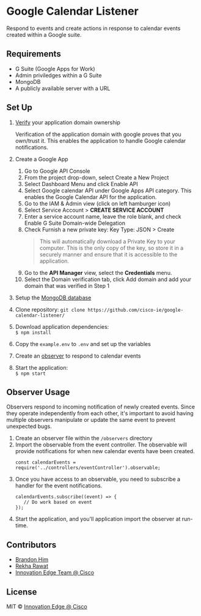 # Google Calendar Listener
Respond to events and create actions in response to calendar events created within a Google suite.

## Requirements
- G Suite (Google Apps for Work)
- Admin priviledges within a G Suite
- MongoDB
- A publicly available server with a URL

## Set Up
1. [Verify](https://support.google.com/webmasters/answer/35179?authuser=0) your application domain ownership
    
    Verification of the application domain with google proves that you own/trust it. This enables the application to handle Google calendar notifications.

2. Create a Google App
    1. Go to Google API Console
    2. From the project drop-down, select Create a New Project
    3. Select Dashboard Menu and click Enable API
    4. Select Google calendar API under Google Apps API category. This enables the Google Calendar API for the application.
    5. Go to the IAM & Admin view (click on left hamburger icon)
    6. Select Service Account > **CREATE SERVICE ACCOUNT**
    7. Enter a service account name, leave the role blank, and check Enable G Suite Domain-wide Delegation
    8. Check Furnish a new private key: Key Type: JSON > Create
        > This will automatically download a Private Key to your computer. This is the only copy of the key, so store it in a securely manner and ensure that it is accessible to the application.
    9. Go to the **API Manager** view, select the **Credentials** menu.
    10. Select the Domain verification tab, click Add domain and add your domain that was verified in Step 1
3. Setup the [MongoDB database](https://docs.mongodb.com/manual/installation/?jmp=footer)
4. Clone repository: `git clone https://github.com/cisco-ie/google-calendar-listener/`
5. Download application dependencies:    
    `$ npm install`
6. Copy the `example.env` to `.env` and set up the variables
7. Create an [observer](#observer-usage) to respond to calendar events
8. Start the application:    
    `$ npm start`

## Observer Usage
Observers respond to incoming notification of newly created events. Since they operate independently from each other, it's important to avoid having multiple observers manipulate or update the same event to prevent unexpected bugs.

1. Create an observer file within the `/observers` directory
2. Import the observable from the event controller. The observable will provide notifications for when new calendar events have been created.   
   ```
   const calendarEvents = require('../controllers/eventController').observable;
   ```
3. Once you have access to an observable, you need to subscribe a handler for the event notifications.
   ```
   calendarEvents.subscribe((event) => {
      // Do work based on event
   });
   ```
4. Start the application, and you'll application import the observer at run-time.

## Contributors
- [Brandon Him](https://github.com/brh55/)
- [Rekha Rawat](https://github.com/orgs/cisco-ie/people/rekharawat)
- [Innovation Edge Team @ Cisco](https://github.com/cisco-ie)

## License
MIT © [Innovation Edge @ Cisco](https://github.com/cisco-ie/google-calendar-listener)
